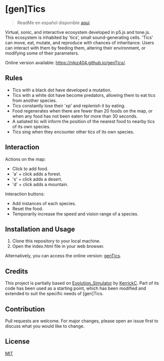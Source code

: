 # [gen]Tics
> ReadMe en español disponible [aquí](./README_ES.md).

Virtual, sonic, and interactive ecosystem developed in p5.js and tone.js. This ecosystem is inhabited by 'tics', small sound-generating cells. 'Tics' can move, eat, mutate, and reproduce with chances of inheritance. Users can interact with them by feeding them, altering their environment, or modifying some of their parameters.

Online version available: https://nlpz404.github.io/genTics/.

## Rules

- Tics with a black dot have developed a mutation.
- Tics with a white dot have become predators, allowing them to eat tics from another species.
- Tics constantly lose their 'xp' and replenish it by eating.
- Food regenerates when there are fewer than 20 foods on the map, or when any food has not been eaten for more than 30 seconds.
- A satiated tic will inform the position of the nearest food to nearby tics of its own species.
- Tics sing when they encounter other tics of its own species.

## Interaction

Actions on the map:

- Click to add food.
- 'a' + click adds a forest.
- 's' + click adds a desert.
- 'd' + click adds a mountain.

Interaction buttons:

- Add instances of each species.
- Reset the food.
- Temporarily increase the speed and vision range of a species.

## Installation and Usage

1. Clone this repository to your local machine.
2. Open the index.html file in your web browser.

Alternatively, you can access the online version: [genTics](https://nlpz404.github.io/genTics/).

## Credits

This project is partially based on [Evolution_Simulator](https://github.com/KerrickC/Evolution_Simulator) by [KerrickC](https://github.com/KerrickC). Part of its code has been used as a starting point, which has been modified and extended to suit the specific needs of [gen]Tics.

## Contribution

Pull requests are welcome. For major changes, please open an issue first to discuss what you would like to change.

## License

[MIT](https://choosealicense.com/licenses/mit/)
